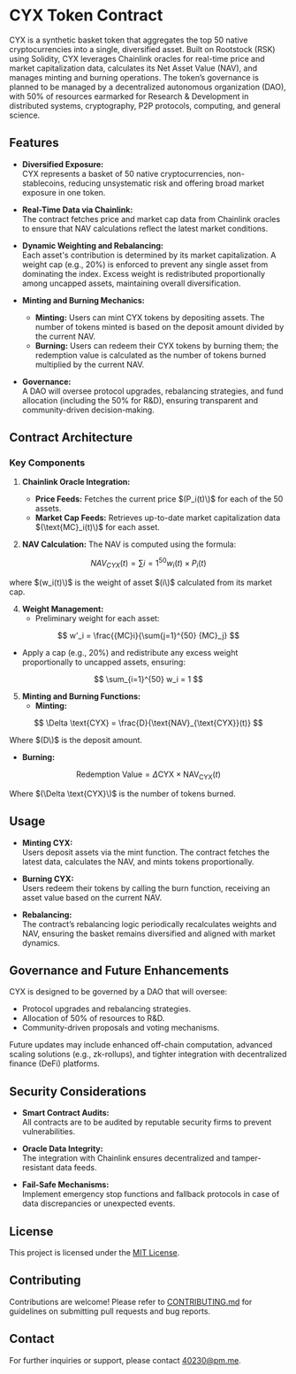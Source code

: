 # CYX Token Contract

CYX is a synthetic basket token that aggregates the top 50 native cryptocurrencies into a single, diversified asset. Built on Rootstock (RSK) using Solidity, CYX leverages Chainlink oracles for real-time price and market capitalization data, calculates its Net Asset Value (NAV), and manages minting and burning operations. The token’s governance is planned to be managed by a decentralized autonomous organization (DAO), with 50% of resources earmarked for Research & Development in distributed systems, cryptography, P2P protocols, computing, and general science.

## Features

- **Diversified Exposure:**  
  CYX represents a basket of 50 native cryptocurrencies, non-stablecoins, reducing unsystematic risk and offering broad market exposure in one token.

- **Real-Time Data via Chainlink:**  
  The contract fetches price and market cap data from Chainlink oracles to ensure that NAV calculations reflect the latest market conditions.

- **Dynamic Weighting and Rebalancing:**  
  Each asset's contribution is determined by its market capitalization. A weight cap (e.g., 20%) is enforced to prevent any single asset from dominating the index. Excess weight is redistributed proportionally among uncapped assets, maintaining overall diversification.

- **Minting and Burning Mechanics:**  
  - **Minting:** Users can mint CYX tokens by depositing assets. The number of tokens minted is based on the deposit amount divided by the current NAV.
  - **Burning:** Users can redeem their CYX tokens by burning them; the redemption value is calculated as the number of tokens burned multiplied by the current NAV.
  
- **Governance:**  
  A DAO will oversee protocol upgrades, rebalancing strategies, and fund allocation (including the 50% for R&D), ensuring transparent and community-driven decision-making.

## Contract Architecture

### Key Components

1. **Chainlink Oracle Integration:**
   - **Price Feeds:** Fetches the current price $(P_i(t)\)$ for each of the 50 assets.
   - **Market Cap Feeds:** Retrieves up-to-date market capitalization data $(\text{MC}_i(t)\)$ for each asset.

2. **NAV Calculation:**
   The NAV is computed using the formula:
   
$$
{NAV}_{{CYX}}(t) = \sum{i=1}^{50} w_i(t) \times P_i(t)
$$
   
   where $(w_i(t)\)$ is the weight of asset $(i\)$ calculated from its market cap.

4. **Weight Management:**
   - Preliminary weight for each asset:
     
$$
w'_i = \frac{{MC}i}{\sum{j=1}^{50} {MC}_j}
$$
     
   - Apply a cap (e.g., 20%) and redistribute any excess weight proportionally to uncapped assets, ensuring:
     
$$
\sum_{i=1}^{50} w_i = 1
$$

5. **Minting and Burning Functions:**
   - **Minting:**

$$
\Delta \text{CYX} = \frac{D}{\text{NAV}_{\text{CYX}}(t)}
$$

   Where $(D\)$ is the deposit amount.
   - **Burning:**

$$
\text{Redemption Value} = \Delta \text{CYX} \times \text{NAV}_{\text{CYX}}(t)
$$

   Where $(\Delta \text{CYX}\)$ is the number of tokens burned.
     

## Usage

- **Minting CYX:**  
  Users deposit assets via the mint function. The contract fetches the latest data, calculates the NAV, and mints tokens proportionally.
  
- **Burning CYX:**  
  Users redeem their tokens by calling the burn function, receiving an asset value based on the current NAV.

- **Rebalancing:**  
  The contract’s rebalancing logic periodically recalculates weights and NAV, ensuring the basket remains diversified and aligned with market dynamics.

## Governance and Future Enhancements

CYX is designed to be governed by a DAO that will oversee:
- Protocol upgrades and rebalancing strategies.
- Allocation of 50% of resources to R&D.
- Community-driven proposals and voting mechanisms.

Future updates may include enhanced off-chain computation, advanced scaling solutions (e.g., zk-rollups), and tighter integration with decentralized finance (DeFi) platforms.

## Security Considerations

- **Smart Contract Audits:**  
  All contracts are to be audited by reputable security firms to prevent vulnerabilities.

- **Oracle Data Integrity:**  
  The integration with Chainlink ensures decentralized and tamper-resistant data feeds.

- **Fail-Safe Mechanisms:**  
  Implement emergency stop functions and fallback protocols in case of data discrepancies or unexpected events.

## License

This project is licensed under the [MIT License](LICENSE).

## Contributing

Contributions are welcome! Please refer to [CONTRIBUTING.md](CONTRIBUTING.md) for guidelines on submitting pull requests and bug reports.

## Contact

For further inquiries or support, please contact [40230@pm.me](mailto:40230@pm.me).
